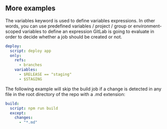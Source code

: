 ## More examples

The variables keyword is used to define variables expressions. In other words, you can use predefined variables / project / group or environment-scoped variables to define an expression GitLab is going to evaluate in order to decide whether a job should be created or not.

```yaml
deploy:
  script: deploy app
  only:
    refs:
      - branches
    variables:
      - $RELEASE == "staging"
      - $STAGING
```

The following example will skip the build job if a change is detected in any file in the root directory of the repo with a .md extension:

```yaml
build:
  script: npm run build
  except:
    changes:
      - "*.md"
```
